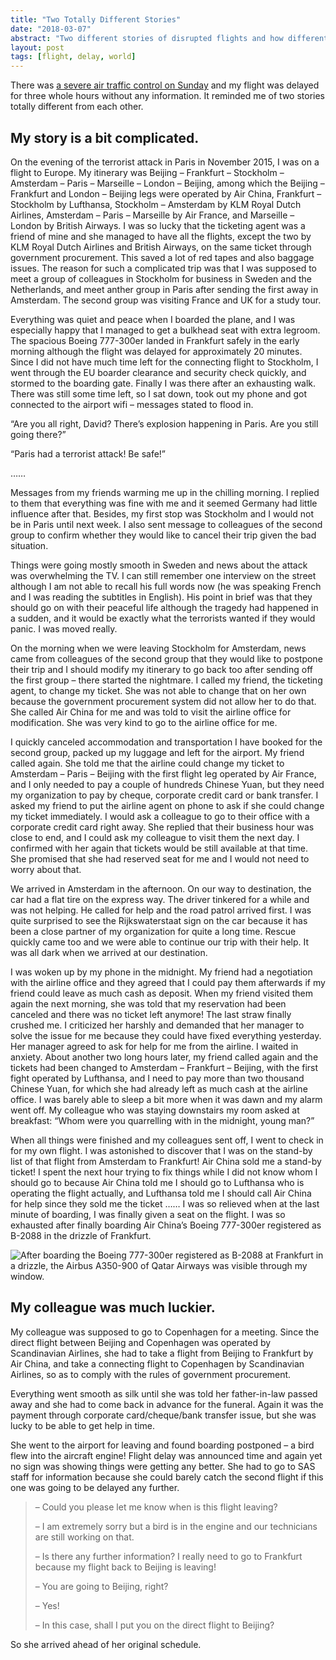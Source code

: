 ```yaml
---
title: "Two Totally Different Stories"
date: "2018-03-07"
abstract: "Two different stories of disrupted flights and how different airlines helped to solve the problems"
layout: post
tags: [flight, delay, world]
---
```

There was [a severe air traffic control on Sunday](/2018/03/04/air_traffic_control_again) and my
flight was delayed for three whole hours without any information. It
reminded me of two stories totally different from each other.

My story is a bit complicated.
------------------------------

On the evening of the terrorist attack in Paris in November 2015, I was
on a flight to Europe. My itinerary was Beijing – Frankfurt – Stockholm
– Amsterdam – Paris – Marseille – London – Beijing, among which the
Beijing – Frankfurt and London – Beijing legs were operated by Air
China, Frankfurt – Stockholm by Lufthansa, Stockholm – Amsterdam by KLM
Royal Dutch Airlines, Amsterdam – Paris – Marseille by Air France, and
Marseille – London by British Airways. I was so lucky that the ticketing
agent was a friend of mine and she managed to have all the flights,
except the two by KLM Royal Dutch Airlines and British Airways, on the
same ticket through government procurement. This saved a lot of red
tapes and also baggage issues. The reason for such a complicated trip
was that I was supposed to meet a group of colleagues in Stockholm for
business in Sweden and the Netherlands, and meet anther group in Paris
after sending the first away in Amsterdam. The second group was visiting
France and UK for a study tour.

Everything was quiet and peace when I boarded the plane, and I was
especially happy that I managed to get a bulkhead seat with extra
legroom. The spacious Boeing 777-300er landed in Frankfurt safely in the
early morning although the flight was delayed for approximately 20
minutes. Since I did not have much time left for the connecting flight
to Stockholm, I went through the EU boarder clearance and security check
quickly, and stormed to the boarding gate. Finally I was there after an
exhausting walk. There was still some time left, so I sat down, took out
my phone and got connected to the airport wifi – messages stated to
flood in.

“Are you all right, David? There’s explosion happening in Paris. Are you
still going there?”

“Paris had a terrorist attack! Be safe!”

……

Messages from my friends warming me up in the chilling morning. I
replied to them that everything was fine with me and it seemed Germany
had little influence after that. Besides, my first stop was Stockholm
and I would not be in Paris until next week. I also sent message to
colleagues of the second group to confirm whether they would like to
cancel their trip given the bad situation.

Things were going mostly smooth in Sweden and news about the attack was
overwhelming the TV. I can still remember one interview on the street
although I am not able to recall his full words now (he was speaking
French and I was reading the subtitles in English). His point in brief
was that they should go on with their peaceful life although the tragedy
had happened in a sudden, and it would be exactly what the terrorists
wanted if they would panic. I was moved really.

On the morning when we were leaving Stockholm for Amsterdam, news came
from colleagues of the second group that they would like to postpone
their trip and I should modify my itinerary to go back too after sending
off the first group – there started the nightmare. I called my friend,
the ticketing agent, to change my ticket. She was not able to change
that on her own because the government procurement system did not allow
her to do that. She called Air China for me and was told to visit the
airline office for modification. She was very kind to go to the airline
office for me.

I quickly canceled accommodation and transportation I have booked for
the second group, packed up my luggage and left for the airport. My
friend called again. She told me that the airline could change my ticket
to Amsterdam – Paris – Beijing with the first flight leg operated by Air
France, and I only needed to pay a couple of hundreds Chinese Yuan, but
they need my organization to pay by cheque, corporate credit card or
bank transfer. I asked my friend to put the airline agent on phone to
ask if she could change my ticket immediately. I would ask a colleague
to go to their office with a corporate credit card right away. She
replied that their business hour was close to end, and I could ask my
colleague to visit them the next day. I confirmed with her again that
tickets would be still available at that time. She promised that she had
reserved seat for me and I would not need to worry about that.

We arrived in Amsterdam in the afternoon. On our way to destination, the
car had a flat tire on the express way. The driver tinkered for a while
and was not helping. He called for help and the road patrol arrived
first. I was quite surprised to see the Rijkswaterstaat sign on the car
because it has been a close partner of my organization for quite a long
time. Rescue quickly came too and we were able to continue our trip with
their help. It was all dark when we arrived at our destination.

I was woken up by my phone in the midnight. My friend had a negotiation
with the airline office and they agreed that I could pay them afterwards
if my friend could leave as much cash as deposit. When my friend visited
them again the next morning, she was told that my reservation had been
canceled and there was no ticket left anymore! The last straw finally
crushed me. I criticized her harshly and demanded that her manager to
solve the issue for me because they could have fixed everything
yesterday. Her manager agreed to ask for help for me from the airline. I
waited in anxiety. About another two long hours later, my friend called
again and the tickets had been changed to Amsterdam – Frankfurt –
Beijing, with the first fight operated by Lufthansa, and I need to pay
more than two thousand Chinese Yuan, for which she had already left as
much cash at the airline office. I was barely able to sleep a bit more
when it was dawn and my alarm went off. My colleague who was staying
downstairs my room asked at breakfast: “Whom were you quarrelling with
in the midnight, young man?”

When all things were finished and my colleagues sent off, I went to
check in for my own flight. I was astonished to discover that I was on
the stand-by list of that flight from Amsterdam to Frankfurt! Air China
sold me a stand-by ticket! I spent the next hour trying to fix things
while I did not know whom I should go to because Air China told me I
should go to Lufthansa who is operating the flight actually, and
Lufthansa told me I should call Air China for help since they sold me
the ticket …… I was so relieved when at the last minute of boarding, I
was finally given a seat on the flight. I was so exhausted after finally
boarding Air China’s Boeing 777-300er registered as B-2088 in the
drizzle of Frankfurt.

![After boarding the Boeing 777-300er registered as B-2088 at Frankfurt
in a drizzle, the Airbus A350-900 of Qatar Airways was visible through
my
window.](/assets/img/56807450-c1253d80-6826-11e9-8f9f-8cef6cda7f36.jpg)

My colleague was much luckier.
------------------------------

My colleague was supposed to go to Copenhagen for a meeting. Since the
direct flight between Beijing and Copenhagen was operated by
Scandinavian Airlines, she had to take a flight from Beijing to
Frankfurt by Air China, and take a connecting flight to Copenhagen by
Scandinavian Airlines, so as to comply with the rules of government
procurement.

Everything went smooth as silk until she was told her father-in-law
passed away and she had to come back in advance for the funeral. Again
it was the payment through corporate card/cheque/bank transfer issue,
but she was lucky to be able to get help in time.

She went to the airport for leaving and found boarding postponed – a
bird flew into the aircraft engine! Flight delay was announced time and
again yet no sign was showing things were getting any better. She had to
go to SAS staff for information because she could barely catch the
second flight if this one was going to be delayed any further.

> – Could you please let me know when is this flight leaving?
>
> – I am extremely sorry but a bird is in the engine and our technicians
> are still working on that.
>
> – Is there any further information? I really need to go to Frankfurt
> because my flight back to Beijing is leaving!
>
> – You are going to Beijing, right?
>
> – Yes!
>
> – In this case, shall I put you on the direct flight to Beijing?

So she arrived ahead of her original schedule.
